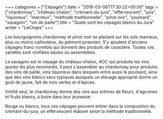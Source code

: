 +++
categories = ["Cépages"]
date = "2019-03-06T17:30:22+00:00"
tags = ["chardonnay", "château-chalon", "crémant-du-jura", "effervescent", "jura", "liquoreux", "marneux", "méthode traditionnelle", "pinot noir", "poulsard", "savagnin", "vin de paille"] 
title = "Quels sont les cépages blancs du Jura"
writer = "LeChaps"
+++

Les bourguignons chardonnay et pinot noir se plaisent sur les sols marneux, plus ou moins caillouteux, du piémont jurassien. S'y ajoutent d'anciens cépages franc-comtois qui donnent des produits de caractère. Toutes ces variétés sont vinifiées seules ou assemblées.  

Le savagnin est le cépage du château-chalon, AOC qui produits les vins jaunes les plus renommés. Il peut s'assembler au chardonnay pour produire des vins de paille, vins liquoreux dans lesquels entre aussi le poulsard, ainsi que des vins blancs secs typiques auxquels un élevage approprié donne un goût de jaune, fait de noix vertes et d'épices.  

Vinifié seul, le chardonnay donne des vins aux arômes de fleurs, d'agrumes et fruits blancs, à boire dans leur jeunesse.  

Rouge ou blancs, tous ces cépages peuvent entrer dans la composition du crémant-du-jura, un effervescent élaboré selon la méthode traditionnelle.